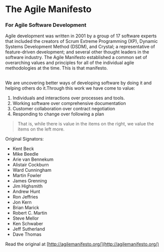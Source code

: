 # The Agile Manifesto

### For Agile Software Development

Agile development was written in 2001 by a group of 17 software experts that included the creators of Scrum Extreme Programming (XP), Dynamic Systems Development Method (DSDM), and Crystal; a representative of feature-driven development; and several other thought leaders in the software industry. The Agile Manifesto established a common set of overarching values and principles for all of the individual agile methodologies at the time. This is that manifesto.

##  

We are uncovering better ways of developing software by doing it and helping others do it.Through this work we have come to value:

1. Individuals and interactions over processes and tools.
2. Working software over comprehensive documentation
3. Customer collaboration over contract negotiation
4. Responding to change over following a plan

> That is, while there is value in the items on the right, we value the items on the left more.

Original Signators:

- Kent Beck
- Mike Beedle
- Arie van Bennekum
- Alistair Cockburn
- Ward Cunningham
- Martin Fowler
- James Grenning
- Jim Highsmith
- Andrew Hunt
- Ron Jeffries
- Jon Kern
- Brian Marick
- Robert C. Martin
- Steve Mellor
- Ken Schwaber
- Jeff Sutherland
- Dave Thomas

Read the original at [http://agilemanifesto.org/](http://agilemanifesto.org/)
